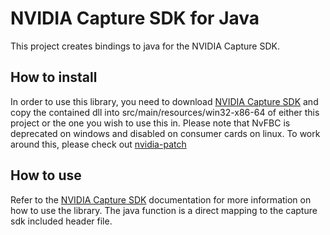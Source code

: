 # NVIDIA Capture SDK for Java
This project creates bindings to java for the NVIDIA Capture SDK.
## How to install
In order to use this library, you need to download [NVIDIA Capture SDK](https://developer.nvidia.com/capture-sdk) and copy the contained dll into src/main/resources/win32-x86-64 of either this project or the one you wish to use this in.
Please note that NvFBC is deprecated on windows and disabled on consumer cards on linux. To work around this, please check out [nvidia-patch](https://github.com/keylase/nvidia-patch)
## How to use
Refer to the [NVIDIA Capture SDK](https://developer.nvidia.com/capture-sdk) documentation for more information on how to use the library. The java function is a direct mapping to the capture sdk included header file.
